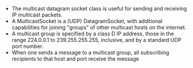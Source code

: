 * The multicast datagram socket class is useful for sending and receiving IP multicast packets. 
* A MulticastSocket is a (UDP) DatagramSocket, with additional capabilities for joining "groups" of other multicast hosts on the internet.
* A multicast group is specified by a class D IP address, those in the range 224.0.0.1 to 239.255.255.255, inclusive, and by a standard UDP port number. 
* When one sends a message to a multicast group, all subscribing recipients to that host and port receive the message